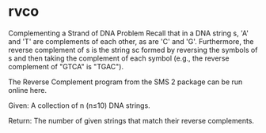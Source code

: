 # rvco
Complementing a Strand of DNA
Problem
Recall that in a DNA string s, 'A' and 'T' are complements of each other, as are 'C' and 'G'. Furthermore, the reverse complement of s is the string sc formed by reversing the symbols of s and then taking the complement of each symbol (e.g., the reverse complement of "GTCA" is "TGAC").

The Reverse Complement program from the SMS 2 package can be run online here.

Given: A collection of n (n≤10) DNA strings.

Return: The number of given strings that match their reverse complements.
